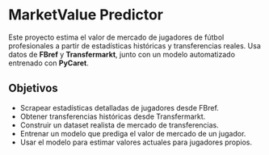 #  MarketValue Predictor

Este proyecto estima el valor de mercado de jugadores de fútbol profesionales a partir de estadísticas históricas y transferencias reales. Usa datos de **FBref** y **Transfermarkt**, junto con un modelo automatizado entrenado con **PyCaret**.

##  Objetivos

- Scrapear estadísticas detalladas de jugadores desde FBref.
- Obtener transferencias históricas desde Transfermarkt.
- Construir un dataset realista de mercado de transferencias.
- Entrenar un modelo que prediga el valor de mercado de un jugador.
- Usar el modelo para estimar valores actuales para jugadores propios.

